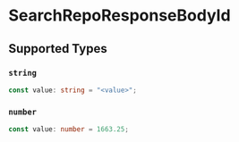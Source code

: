 # SearchRepoResponseBodyId


## Supported Types

### `string`

```typescript
const value: string = "<value>";
```

### `number`

```typescript
const value: number = 1663.25;
```

